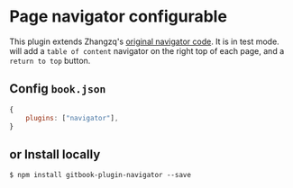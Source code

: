 # Page navigator configurable

This plugin extends Zhangzq's [original navigator
code](https://github.com/zhangzq/gitbook-plugin-navigator#readme).  It is in
test mode. will add a `table of content` navigator on the right top of each
page, and a `return to top` button.


## Config `book.json`

```js
{
    plugins: ["navigator"],
}
```


## or Install locally

```
$ npm install gitbook-plugin-navigator --save
```
